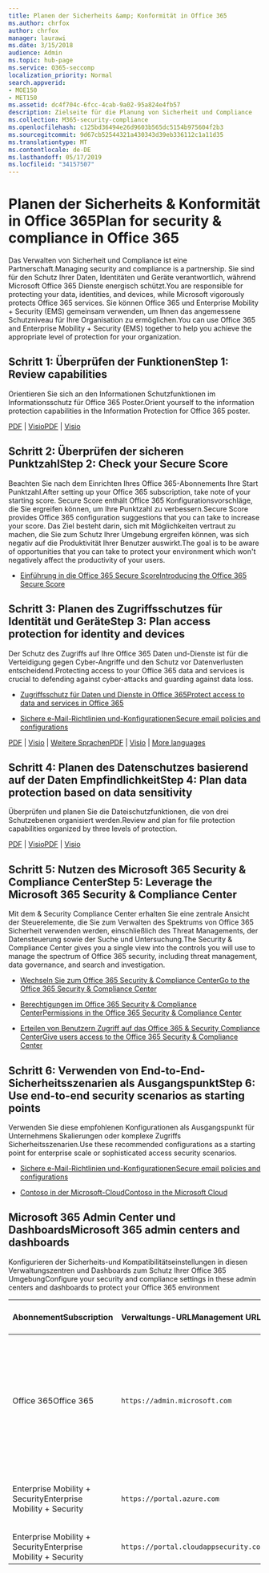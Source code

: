 ```yaml
---
title: Planen der Sicherheits &amp; Konformität in Office 365
ms.author: chrfox
author: chrfox
manager: laurawi
ms.date: 3/15/2018
audience: Admin
ms.topic: hub-page
ms.service: O365-seccomp
localization_priority: Normal
search.appverid:
- MOE150
- MET150
ms.assetid: dc4f704c-6fcc-4cab-9a02-95a824e4fb57
description: Zielseite für die Planung von Sicherheit und Compliance
ms.collection: M365-security-compliance
ms.openlocfilehash: c125bd36494e26d9603b565dc5154b975604f2b3
ms.sourcegitcommit: 9d67cb52544321a430343d39eb336112c1a11d35
ms.translationtype: MT
ms.contentlocale: de-DE
ms.lasthandoff: 05/17/2019
ms.locfileid: "34157507"
---
```

# <a name="plan-for-security-amp-compliance-in-office-365"></a><span data-ttu-id="36ce8-103">Planen der Sicherheits &amp; Konformität in Office 365</span><span class="sxs-lookup"><span data-stu-id="36ce8-103">Plan for security &amp; compliance in Office 365</span></span>

<span data-ttu-id="36ce8-104">Das Verwalten von Sicherheit und Compliance ist eine Partnerschaft.</span><span class="sxs-lookup"><span data-stu-id="36ce8-104">Managing security and compliance is a partnership.</span></span> <span data-ttu-id="36ce8-105">Sie sind für den Schutz Ihrer Daten, Identitäten und Geräte verantwortlich, während Microsoft Office 365 Dienste energisch schützt.</span><span class="sxs-lookup"><span data-stu-id="36ce8-105">You are responsible for protecting your data, identities, and devices, while Microsoft vigorously protects Office 365 services.</span></span> <span data-ttu-id="36ce8-106">Sie können Office 365 und Enterprise Mobility + Security (EMS) gemeinsam verwenden, um Ihnen das angemessene Schutzniveau für Ihre Organisation zu ermöglichen.</span><span class="sxs-lookup"><span data-stu-id="36ce8-106">You can use Office 365 and Enterprise Mobility + Security (EMS) together to help you achieve the appropriate level of protection for your organization.</span></span>
  
## <a name="step-1-review-capabilities"></a><span data-ttu-id="36ce8-107">Schritt 1: Überprüfen der Funktionen</span><span class="sxs-lookup"><span data-stu-id="36ce8-107">Step 1: Review capabilities</span></span>

<span data-ttu-id="36ce8-108">Orientieren Sie sich an den Informationen Schutzfunktionen im Informationsschutz für Office 365 Poster.</span><span class="sxs-lookup"><span data-stu-id="36ce8-108">Orient yourself to the information protection capabilities in the Information Protection for Office 365 poster.</span></span> 
  
<span data-ttu-id="36ce8-109">[PDF](https://download.microsoft.com/download/2/3/D/23D91386-8349-4F7A-9470-FD5AED861F16/MSFT_cloud_architecture_informationprotection.pdf) | [Visio](https://download.microsoft.com/download/2/3/D/23D91386-8349-4F7A-9470-FD5AED861F16/MSFT_cloud_architecture_informationprotection.vsd)</span><span class="sxs-lookup"><span data-stu-id="36ce8-109">[PDF](https://download.microsoft.com/download/2/3/D/23D91386-8349-4F7A-9470-FD5AED861F16/MSFT_cloud_architecture_informationprotection.pdf) | [Visio](https://download.microsoft.com/download/2/3/D/23D91386-8349-4F7A-9470-FD5AED861F16/MSFT_cloud_architecture_informationprotection.vsd)</span></span>
  
## <a name="step-2-check-your-secure-score"></a><span data-ttu-id="36ce8-110">Schritt 2: Überprüfen der sicheren Punktzahl</span><span class="sxs-lookup"><span data-stu-id="36ce8-110">Step 2: Check your Secure Score</span></span>

<span data-ttu-id="36ce8-111">Beachten Sie nach dem Einrichten Ihres Office 365-Abonnements Ihre Start Punktzahl.</span><span class="sxs-lookup"><span data-stu-id="36ce8-111">After setting up your Office 365 subscription, take note of your starting score.</span></span> <span data-ttu-id="36ce8-112">Secure Score enthält Office 365 Konfigurationsvorschläge, die Sie ergreifen können, um Ihre Punktzahl zu verbessern.</span><span class="sxs-lookup"><span data-stu-id="36ce8-112">Secure Score provides Office 365 configuration suggestions that you can take to increase your score.</span></span> <span data-ttu-id="36ce8-113">Das Ziel besteht darin, sich mit Möglichkeiten vertraut zu machen, die Sie zum Schutz Ihrer Umgebung ergreifen können, was sich negativ auf die Produktivität Ihrer Benutzer auswirkt.</span><span class="sxs-lookup"><span data-stu-id="36ce8-113">The goal is to be aware of opportunities that you can take to protect your environment which won't negatively affect the productivity of your users.</span></span>
  
- [<span data-ttu-id="36ce8-114">Einführung in die Office 365 Secure Score</span><span class="sxs-lookup"><span data-stu-id="36ce8-114">Introducing the Office 365 Secure Score</span></span>](microsoft-secure-score.md)
    
## <a name="step-3-plan-access-protection-for-identity-and-devices"></a><span data-ttu-id="36ce8-115">Schritt 3: Planen des Zugriffsschutzes für Identität und Geräte</span><span class="sxs-lookup"><span data-stu-id="36ce8-115">Step 3: Plan access protection for identity and devices</span></span>

<span data-ttu-id="36ce8-116">Der Schutz des Zugriffs auf Ihre Office 365 Daten und-Dienste ist für die Verteidigung gegen Cyber-Angriffe und den Schutz vor Datenverlusten entscheidend.</span><span class="sxs-lookup"><span data-stu-id="36ce8-116">Protecting access to your Office 365 data and services is crucial to defending against cyber-attacks and guarding against data loss.</span></span>
  
- [<span data-ttu-id="36ce8-117">Zugriffsschutz für Daten und Dienste in Office 365</span><span class="sxs-lookup"><span data-stu-id="36ce8-117">Protect access to data and services in Office 365</span></span>](protect-access-to-data-and-services.md)
    
- [<span data-ttu-id="36ce8-118">Sichere e-Mail-Richtlinien und-Konfigurationen</span><span class="sxs-lookup"><span data-stu-id="36ce8-118">Secure email policies and configurations</span></span>](https://docs.microsoft.com/microsoft-365/enterprise/secure-email-recommended-policies)
    
<span data-ttu-id="36ce8-119">[PDF](https://go.microsoft.com/fwlink/p/?linkid=841656) | [Visio](https://go.microsoft.com/fwlink/p/?linkid=841657) | [Weitere Sprachen](https://www.microsoft.com/download/details.aspx?id=55032)</span><span class="sxs-lookup"><span data-stu-id="36ce8-119">[PDF](https://go.microsoft.com/fwlink/p/?linkid=841656) | [Visio](https://go.microsoft.com/fwlink/p/?linkid=841657) | [More languages](https://www.microsoft.com/download/details.aspx?id=55032)</span></span>
  
## <a name="step-4-plan-data-protection-based-on-data-sensitivity"></a><span data-ttu-id="36ce8-120">Schritt 4: Planen des Datenschutzes basierend auf der Daten Empfindlichkeit</span><span class="sxs-lookup"><span data-stu-id="36ce8-120">Step 4: Plan data protection based on data sensitivity</span></span>

<span data-ttu-id="36ce8-121">Überprüfen und planen Sie die Dateischutzfunktionen, die von drei Schutzebenen organisiert werden.</span><span class="sxs-lookup"><span data-stu-id="36ce8-121">Review and plan for file protection capabilities organized by three levels of protection.</span></span>
  
<span data-ttu-id="36ce8-122">[PDF](http://download.microsoft.com/download/7/8/9/789645A5-BD10-4541-BC33-F8D1EFF5E911/MSFT_cloud_architecture_O365%20file%20protection.pdf) | [Visio](http://download.microsoft.com/download/7/8/9/789645A5-BD10-4541-BC33-F8D1EFF5E911/MSFT_cloud_architecture_O365%20file%20protection.vsdx)</span><span class="sxs-lookup"><span data-stu-id="36ce8-122">[PDF](http://download.microsoft.com/download/7/8/9/789645A5-BD10-4541-BC33-F8D1EFF5E911/MSFT_cloud_architecture_O365%20file%20protection.pdf) | [Visio](http://download.microsoft.com/download/7/8/9/789645A5-BD10-4541-BC33-F8D1EFF5E911/MSFT_cloud_architecture_O365%20file%20protection.vsdx)</span></span>
  
## <a name="step-5-leverage-the-microsoft-365-security-amp-compliance-center"></a><span data-ttu-id="36ce8-123">Schritt 5: Nutzen des Microsoft 365 Security &amp; Compliance Center</span><span class="sxs-lookup"><span data-stu-id="36ce8-123">Step 5: Leverage the Microsoft 365 Security &amp; Compliance Center</span></span>

<span data-ttu-id="36ce8-124">Mit dem &amp; Security Compliance Center erhalten Sie eine zentrale Ansicht der Steuerelemente, die Sie zum Verwalten des Spektrums von Office 365 Sicherheit verwenden werden, einschließlich des Threat Managements, der Datensteuerung sowie der Suche und Untersuchung.</span><span class="sxs-lookup"><span data-stu-id="36ce8-124">The Security &amp; Compliance Center gives you a single view into the controls you will use to manage the spectrum of Office 365 security, including threat management, data governance, and search and investigation.</span></span> 
  
- [<span data-ttu-id="36ce8-125">Wechseln Sie zum Office 365 Security &amp; Compliance Center</span><span class="sxs-lookup"><span data-stu-id="36ce8-125">Go to the Office 365 Security &amp; Compliance Center</span></span>](go-to-the-securitycompliance-center.md)
    
- [<span data-ttu-id="36ce8-126">Berechtigungen im Office 365 Security &amp; Compliance Center</span><span class="sxs-lookup"><span data-stu-id="36ce8-126">Permissions in the Office 365 Security &amp; Compliance Center</span></span>](permissions-in-the-security-and-compliance-center.md)
    
- [<span data-ttu-id="36ce8-127">Erteilen von Benutzern Zugriff auf das Office 365 &amp; Security Compliance Center</span><span class="sxs-lookup"><span data-stu-id="36ce8-127">Give users access to the Office 365 Security &amp; Compliance Center</span></span>](grant-access-to-the-security-and-compliance-center.md)
    
## <a name="step-6-use-end-to-end-security-scenarios-as-starting-points"></a><span data-ttu-id="36ce8-128">Schritt 6: Verwenden von End-to-End-Sicherheitsszenarien als Ausgangspunkt</span><span class="sxs-lookup"><span data-stu-id="36ce8-128">Step 6: Use end-to-end security scenarios as starting points</span></span>

<span data-ttu-id="36ce8-129">Verwenden Sie diese empfohlenen Konfigurationen als Ausgangspunkt für Unternehmens Skalierungen oder komplexe Zugriffs Sicherheitsszenarien.</span><span class="sxs-lookup"><span data-stu-id="36ce8-129">Use these recommended configurations as a starting point for enterprise scale or sophisticated access security scenarios.</span></span>
  
- [<span data-ttu-id="36ce8-130">Sichere e-Mail-Richtlinien und-Konfigurationen</span><span class="sxs-lookup"><span data-stu-id="36ce8-130">Secure email policies and configurations</span></span>](https://docs.microsoft.com/microsoft-365/enterprise/secure-email-recommended-policies)
    
- [<span data-ttu-id="36ce8-131">Contoso in der Microsoft-Cloud</span><span class="sxs-lookup"><span data-stu-id="36ce8-131">Contoso in the Microsoft Cloud</span></span>](http://aka.ms/cloudarchcontoso)
    
## <a name="microsoft-365-admin-centers-and-dashboards"></a><span data-ttu-id="36ce8-132">Microsoft 365 Admin Center und Dashboards</span><span class="sxs-lookup"><span data-stu-id="36ce8-132">Microsoft 365 admin centers and dashboards</span></span>

<span data-ttu-id="36ce8-133">Konfigurieren der Sicherheits-und Kompatibilitätseinstellungen in diesen Verwaltungszentren und Dashboards zum Schutz Ihrer Office 365 Umgebung</span><span class="sxs-lookup"><span data-stu-id="36ce8-133">Configure your security and compliance settings in these admin centers and dashboards to protect your Office 365 environment</span></span>
  
|<span data-ttu-id="36ce8-134">**Abonnement**</span><span class="sxs-lookup"><span data-stu-id="36ce8-134">**Subscription**</span></span>|<span data-ttu-id="36ce8-135">**Verwaltungs-URL**</span><span class="sxs-lookup"><span data-stu-id="36ce8-135">**Management URL**</span></span>|<span data-ttu-id="36ce8-136">**Dashboards und Admin Center**</span><span class="sxs-lookup"><span data-stu-id="36ce8-136">**Dashboards and admin centers**</span></span>|
|:-----|:-----|:-----|
|<span data-ttu-id="36ce8-137">Office 365</span><span class="sxs-lookup"><span data-stu-id="36ce8-137">Office 365</span></span>  <br/> |`https://admin.microsoft.com`  <br/> | <span data-ttu-id="36ce8-138">Microsoft 365 Admin Center</span><span class="sxs-lookup"><span data-stu-id="36ce8-138">Microsoft 365 admin center</span></span>  <br/>  <span data-ttu-id="36ce8-139">Security &amp; Compliance Center</span><span class="sxs-lookup"><span data-stu-id="36ce8-139">Security &amp; Compliance Center</span></span>  <br/>  <span data-ttu-id="36ce8-140">Exchange Admin Center</span><span class="sxs-lookup"><span data-stu-id="36ce8-140">Exchange admin center</span></span>  <br/>  <span data-ttu-id="36ce8-141">SharePoint Admin Center und OneDrive für Unternehmen Admin Center</span><span class="sxs-lookup"><span data-stu-id="36ce8-141">SharePoint admin center and OneDrive for Business admin center</span></span>  <br/> |
|<span data-ttu-id="36ce8-142">Enterprise Mobility + Security</span><span class="sxs-lookup"><span data-stu-id="36ce8-142">Enterprise Mobility + Security</span></span>  <br/> |`https://portal.azure.com`  <br/> | <span data-ttu-id="36ce8-143">Azure Active Directory</span><span class="sxs-lookup"><span data-stu-id="36ce8-143">Azure Active Directory</span></span>  <br/>  <span data-ttu-id="36ce8-144">Microsoft Mobile-Anwendungsverwaltung</span><span class="sxs-lookup"><span data-stu-id="36ce8-144">Microsoft Mobile Application Management</span></span>  <br/>  <span data-ttu-id="36ce8-145">Microsoft Intune</span><span class="sxs-lookup"><span data-stu-id="36ce8-145">Microsoft Intune</span></span>  <br/> |
|<span data-ttu-id="36ce8-146">Enterprise Mobility + Security</span><span class="sxs-lookup"><span data-stu-id="36ce8-146">Enterprise Mobility + Security</span></span>  <br/> |`https://portal.cloudappsecurity.com`  <br/> | <span data-ttu-id="36ce8-147">Cloud-App-Sicherheit</span><span class="sxs-lookup"><span data-stu-id="36ce8-147">Cloud App Security</span></span>  <br/> |
   

